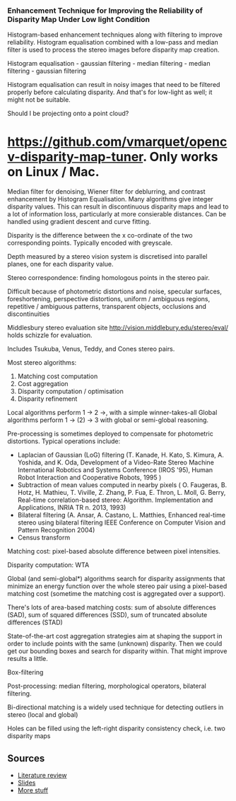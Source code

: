 ### Enhancement Technique for Improving the Reliability of Disparity Map Under Low light Condition

Histogram-based enhancement techniques along with filtering to improve reliability. 
Histogram equalisation combined with a low-pass and median filter is used to process
the stereo images before disparity map creation. 

Histogram equalisation - gaussian filtering - median filtering - median filtering - gaussian filtering

Histogram equalisation can result in noisy images that need to be filtered properly
before calculating disparity. And that's for low-light as well; it might not be suitable. 

Should I be projecting onto a point cloud?



# https://github.com/vmarquet/opencv-disparity-map-tuner. Only works on Linux / Mac.

Median filter for denoising, Wiener filter for deblurring,
and contrast enhancement by Histogram Equalisation. 
Many algorithms give integer disparity values. This can result in 
discontinuous disparity maps and lead to a lot of information loss,
particularly at more consierable distances. Can be handled using
gradient descent and curve fitting. 


Disparity is the difference between the x co-ordinate of the two
corresponding points. Typically encoded with greyscale.

Depth measured by a stereo vision system is discretised into parallel
planes, one for each disparity value. 

Stereo correspondence: finding homologous points in the stereo pair.

Difficult because of photometric distortions and noise,
specular surfaces, foreshortening, perspective distortions,
uniform / ambiguous regions,
repetitive / ambiguous patterns, transparent objects,
occlusions and discontinuities

Middlesbury stereo evaluation site http://vision.middlebury.edu/stereo/eval/
holds schizzle for evaluation.

Includes Tsukuba, Venus, Teddy, and Cones stereo pairs.

Most stereo algorithms:
1. Matching cost computation
2. Cost aggregation
3. Disparity computation / optimisation
4. Disparity refinement

Local algorithms perform 1 -> 2 ->, with a simple winner-takes-all
Global algorithms perform 1 -> (2) -> 3 with global or semi-global reasoning.

Pre-processing is sometimes deployed to compensate for photometric distortions.
Typical operations include:
 
 * Laplacian of Gaussian (LoG) filtering (T. Kanade, H. Kato, S. Kimura, A. Yoshida, and K. Oda, Development of a Video-Rate Stereo Machine
International Robotics and Systems Conference (IROS '95), Human Robot Interaction and Cooperative Robots, 1995 )
 * Subtraction of mean values computed in nearby pixels ( O. Faugeras, B. Hotz, H. Mathieu, T. Viville, Z. Zhang, P. Fua, E. Thron, L. Moll, G. Berry,
Real-time correlation-based stereo: Algorithm. Implementation and Applications, INRIA TR n. 2013, 1993)
* Bilateral filtering (A. Ansar, A. Castano, L. Matthies, Enhanced real-time stereo using bilateral filtering
IEEE Conference on Computer Vision and Pattern Recognition 2004)
* Census transform

Matching cost: pixel-based absolute difference between pixel intensities.

Disparity computation: WTA

Global (and semi-global*) algorithms search for disparity assignments that 
minimize an energy function over the whole stereo pair using a pixel-based 
matching cost (sometime the matching cost is aggregated over a support).

There's lots of area-based matching costs: sum of absolute differences (SAD), sum of squared differences (SSD), sum of truncated absolute differences (STAD)

State-of-the-art cost aggregation strategies aim at shaping the support in order to
include points with the same (unknown) disparity. Then we could get our bounding boxes
and search for disparity within. That might improve results a little. 

Box-filtering

Post-processing: median filtering, morphological operators, bilateral filtering.

Bi-directional matching is a widely used technique for detecting outliers in stereo (local and global)

Holes can be filled using the left-right disparity consistency check, i.e. two disparity maps

## Sources

* [Literature review](https://www.hindawi.com/journals/js/2016/8742920/)
* [Slides](http://vision.deis.unibo.it/~smatt/Seminars/StereoVision.pdf)
* [More stuff](https://www.intechopen.com/online-first/efficient-depth-estimation-using-sparse-stereo-vision-with-other-perception-techniques)